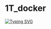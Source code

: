 # 1T_docker
[![Typing SVG](https://readme-typing-svg.herokuapp.com?color=%2336BCF7&lines=Про+домашнюю+работу+1.3PRO)](https://git.io/typing-svg)

